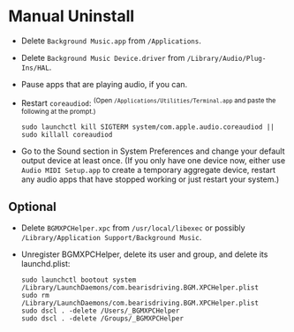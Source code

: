 <!-- vim: set tw=120: -->

# Manual Uninstall

- Delete `Background Music.app` from `/Applications`.
- Delete `Background Music Device.driver` from `/Library/Audio/Plug-Ins/HAL`.
- Pause apps that are playing audio, if you can.
- Restart `coreaudiod`:
  <sup>(Open `/Applications/Utilities/Terminal.app` and paste the following at the prompt.)</sup>

  ```shell
  sudo launchctl kill SIGTERM system/com.apple.audio.coreaudiod || sudo killall coreaudiod
  ```
- Go to the Sound section in System Preferences and change your default output device at least once. (If you only have
  one device now, either use `Audio MIDI Setup.app` to create a temporary aggregate device, restart any audio apps that
  have stopped working or just restart your system.)

## Optional

- Delete `BGMXPCHelper.xpc` from `/usr/local/libexec` or possibly `/Library/Application Support/Background Music`.
- Unregister BGMXPCHelper, delete its user and group, and delete its launchd.plist:

  ```shell
  sudo launchctl bootout system /Library/LaunchDaemons/com.bearisdriving.BGM.XPCHelper.plist
  sudo rm /Library/LaunchDaemons/com.bearisdriving.BGM.XPCHelper.plist
  sudo dscl . -delete /Users/_BGMXPCHelper
  sudo dscl . -delete /Groups/_BGMXPCHelper
  ```


